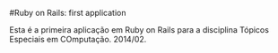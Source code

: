 #Ruby on Rails: first application

Esta é a primeira aplicação em Ruby on Rails
para a disciplina Tópicos Especiais em COmputação.
2014/02.
